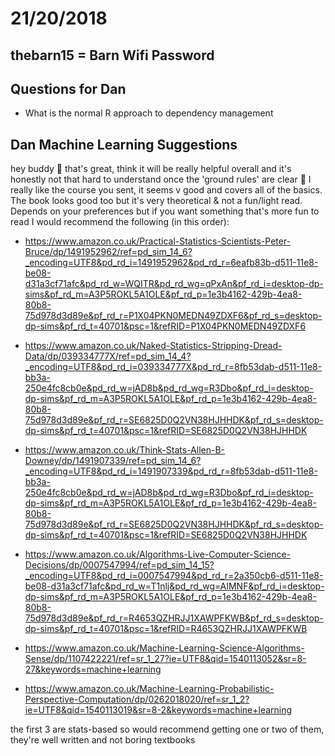 # 21/20/2018

## thebarn15 = Barn Wifi Password

## Questions for Dan

- What is the normal R approach to dependency management

## Dan Machine Learning Suggestions

hey buddy :slightly_smiling_face: that's great, think it will be really helpful overall and it's honestly not that hard to understand once the 'ground rules' are clear :slightly_smiling_face: I really like the course you sent, it seems v good and covers all of the basics. The book looks good too but it's very theoretical & not a fun/light read. Depends on your preferences but if you want something that's more fun to read I would recommend the following (in this order):

- https://www.amazon.co.uk/Practical-Statistics-Scientists-Peter-Bruce/dp/1491952962/ref=pd_sim_14_6?_encoding=UTF8&pd_rd_i=1491952962&pd_rd_r=6eafb83b-d511-11e8-be08-d31a3cf71afc&pd_rd_w=WQITR&pd_rd_wg=qPxAn&pf_rd_i=desktop-dp-sims&pf_rd_m=A3P5ROKL5A1OLE&pf_rd_p=1e3b4162-429b-4ea8-80b8-75d978d3d89e&pf_rd_r=P1X04PKN0MEDN49ZDXF6&pf_rd_s=desktop-dp-sims&pf_rd_t=40701&psc=1&refRID=P1X04PKN0MEDN49ZDXF6

- https://www.amazon.co.uk/Naked-Statistics-Stripping-Dread-Data/dp/039334777X/ref=pd_sim_14_4?_encoding=UTF8&pd_rd_i=039334777X&pd_rd_r=8fb53dab-d511-11e8-bb3a-250e4fc8cb0e&pd_rd_w=jAD8b&pd_rd_wg=R3Dbo&pf_rd_i=desktop-dp-sims&pf_rd_m=A3P5ROKL5A1OLE&pf_rd_p=1e3b4162-429b-4ea8-80b8-75d978d3d89e&pf_rd_r=SE6825D0Q2VN38HJHHDK&pf_rd_s=desktop-dp-sims&pf_rd_t=40701&psc=1&refRID=SE6825D0Q2VN38HJHHDK

- https://www.amazon.co.uk/Think-Stats-Allen-B-Downey/dp/1491907339/ref=pd_sim_14_6?_encoding=UTF8&pd_rd_i=1491907339&pd_rd_r=8fb53dab-d511-11e8-bb3a-250e4fc8cb0e&pd_rd_w=jAD8b&pd_rd_wg=R3Dbo&pf_rd_i=desktop-dp-sims&pf_rd_m=A3P5ROKL5A1OLE&pf_rd_p=1e3b4162-429b-4ea8-80b8-75d978d3d89e&pf_rd_r=SE6825D0Q2VN38HJHHDK&pf_rd_s=desktop-dp-sims&pf_rd_t=40701&psc=1&refRID=SE6825D0Q2VN38HJHHDK

- https://www.amazon.co.uk/Algorithms-Live-Computer-Science-Decisions/dp/0007547994/ref=pd_sim_14_15?_encoding=UTF8&pd_rd_i=0007547994&pd_rd_r=2a350cb6-d511-11e8-be08-d31a3cf71afc&pd_rd_w=T1nlj&pd_rd_wg=AIMNF&pf_rd_i=desktop-dp-sims&pf_rd_m=A3P5ROKL5A1OLE&pf_rd_p=1e3b4162-429b-4ea8-80b8-75d978d3d89e&pf_rd_r=R4653QZHRJJ1XAWPFKWB&pf_rd_s=desktop-dp-sims&pf_rd_t=40701&psc=1&refRID=R4653QZHRJJ1XAWPFKWB

- https://www.amazon.co.uk/Machine-Learning-Science-Algorithms-Sense/dp/1107422221/ref=sr_1_27?ie=UTF8&qid=1540113052&sr=8-27&keywords=machine+learning

- https://www.amazon.co.uk/Machine-Learning-Probabilistic-Perspective-Computation/dp/0262018020/ref=sr_1_2?ie=UTF8&qid=1540113019&sr=8-2&keywords=machine+learning

the first 3 are stats-based so would recommend getting one or two of them, they're well written and not boring textbooks
